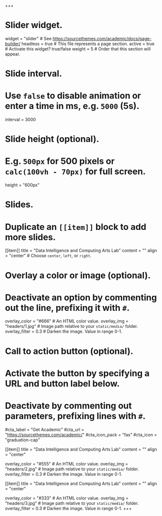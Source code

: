 +++
# Slider widget.
widget = "slider"  # See https://sourcethemes.com/academic/docs/page-builder/
headless = true  # This file represents a page section.
active = true  # Activate this widget? true/false
weight = 5  # Order that this section will appear.

# Slide interval.
# Use `false` to disable animation or enter a time in ms, e.g. `5000` (5s).
interval = 3000

# Slide height (optional).
# E.g. `500px` for 500 pixels or `calc(100vh - 70px)` for full screen.
height = "600px"

# Slides.
# Duplicate an `[[item]]` block to add more slides.
[[item]]
  title = "Data Intelligence and Computing Arts Lab"
  content = ""
  align = "center"  # Choose `center`, `left`, or `right`.

  # Overlay a color or image (optional).
  #   Deactivate an option by commenting out the line, prefixing it with `#`.
  overlay_color = "#666"  # An HTML color value.
  overlay_img = "headers/1.jpg"  # Image path relative to your `static/media/` folder.
  overlay_filter = 0.3  # Darken the image. Value in range 0-1.

  # Call to action button (optional).
  #   Activate the button by specifying a URL and button label below.
  #   Deactivate by commenting out parameters, prefixing lines with `#`.
  
  #cta_label = "Get Academic"
  #cta_url = "https://sourcethemes.com/academic/"
  #cta_icon_pack = "fas"
  #cta_icon = "graduation-cap"

[[item]]
  title = "Data Intelligence and Computing Arts Lab"
  content = ""
  align = "center"

  overlay_color = "#555"  # An HTML color value.
  overlay_img = "headers/2.jpg"  # Image path relative to your `static/media/` folder.
  overlay_filter = 0.3  # Darken the image. Value in range 0-1.

[[item]]
  title = "Data Intelligence and Computing Arts Lab"
  content = ""
  align = "center"

  overlay_color = "#333"  # An HTML color value.
  overlay_img = "headers/3.jpg"  # Image path relative to your `static/media/` folder.
  overlay_filter = 0.3  # Darken the image. Value in range 0-1.
+++
